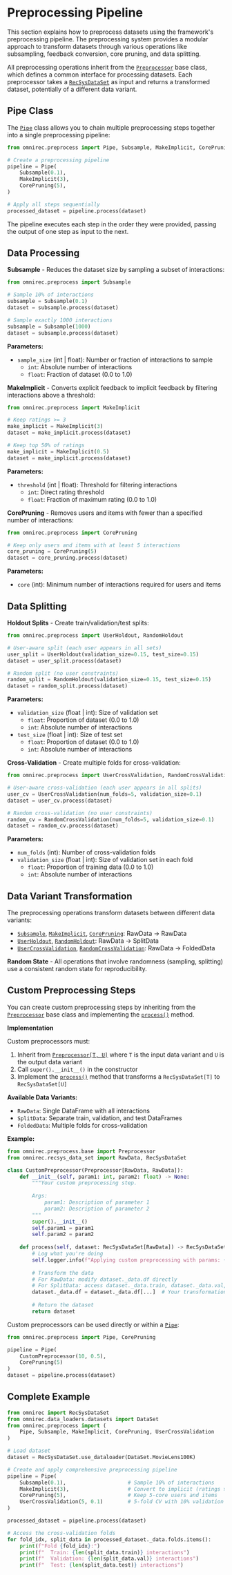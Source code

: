 # Preprocessing Pipeline

This section explains how to preprocess datasets using the framework's preprocessing pipeline. The preprocessing system provides a modular approach to transform datasets through various operations like subsampling, feedback conversion, core pruning, and data splitting.

All preprocessing operations inherit from the [`Preprocessor`](API_references.md#omnirec.preprocess.base.Preprocessor) base class, which defines a common interface for processing datasets. Each preprocessor takes a [`RecSysDataSet`](API_references.md#omnirec.recsys_data_set.RecSysDataSet) as input and returns a transformed dataset, potentially of a different data variant.

## Pipe Class

The [`Pipe`](API_references.md#omnirec.preprocess.pipe.Pipe) class allows you to chain multiple preprocessing steps together into a single preprocessing pipeline:

```python
from omnirec.preprocess import Pipe, Subsample, MakeImplicit, CorePruning

# Create a preprocessing pipeline
pipeline = Pipe(
    Subsample(0.1),
    MakeImplicit(3),
    CorePruning(5),
)

# Apply all steps sequentially
processed_dataset = pipeline.process(dataset)
```

The pipeline executes each step in the order they were provided, passing the output of one step as input to the next.

## Data Processing

**Subsample** - Reduces the dataset size by sampling a subset of interactions:

```python
from omnirec.preprocess import Subsample

# Sample 10% of interactions
subsample = Subsample(0.1)
dataset = subsample.process(dataset)

# Sample exactly 1000 interactions
subsample = Subsample(1000)
dataset = subsample.process(dataset)
```

**Parameters:**
- `sample_size` (int | float): Number or fraction of interactions to sample
  - `int`: Absolute number of interactions
  - `float`: Fraction of dataset (0.0 to 1.0)

**MakeImplicit** - Converts explicit feedback to implicit feedback by filtering interactions above a threshold:

```python
from omnirec.preprocess import MakeImplicit

# Keep ratings >= 3
make_implicit = MakeImplicit(3)
dataset = make_implicit.process(dataset)

# Keep top 50% of ratings
make_implicit = MakeImplicit(0.5)
dataset = make_implicit.process(dataset)
```

**Parameters:**
- `threshold` (int | float): Threshold for filtering interactions
  - `int`: Direct rating threshold
  - `float`: Fraction of maximum rating (0.0 to 1.0)

**CorePruning** - Removes users and items with fewer than a specified number of interactions:

```python
from omnirec.preprocess import CorePruning

# Keep only users and items with at least 5 interactions
core_pruning = CorePruning(5)
dataset = core_pruning.process(dataset)
```

**Parameters:**
- `core` (int): Minimum number of interactions required for users and items

## Data Splitting

**Holdout Splits** - Create train/validation/test splits:

```python
from omnirec.preprocess import UserHoldout, RandomHoldout

# User-aware split (each user appears in all sets)
user_split = UserHoldout(validation_size=0.15, test_size=0.15)
dataset = user_split.process(dataset)

# Random split (no user constraints)
random_split = RandomHoldout(validation_size=0.15, test_size=0.15)
dataset = random_split.process(dataset)
```

**Parameters:**
- `validation_size` (float | int): Size of validation set
  - `float`: Proportion of dataset (0.0 to 1.0)
  - `int`: Absolute number of interactions
- `test_size` (float | int): Size of test set
  - `float`: Proportion of dataset (0.0 to 1.0)
  - `int`: Absolute number of interactions

**Cross-Validation** - Create multiple folds for cross-validation:

```python
from omnirec.preprocess import UserCrossValidation, RandomCrossValidation

# User-aware cross-validation (each user appears in all splits)
user_cv = UserCrossValidation(num_folds=5, validation_size=0.1)
dataset = user_cv.process(dataset)

# Random cross-validation (no user constraints)
random_cv = RandomCrossValidation(num_folds=5, validation_size=0.1)
dataset = random_cv.process(dataset)
```

**Parameters:**
- `num_folds` (int): Number of cross-validation folds
- `validation_size` (float | int): Size of validation set in each fold
  - `float`: Proportion of training data (0.0 to 1.0)
  - `int`: Absolute number of interactions

## Data Variant Transformation

The preprocessing operations transform datasets between different data variants:

- [`Subsample`](API_references.md#omnirec.preprocess.subsample.Subsample), [`MakeImplicit`](API_references.md#omnirec.preprocess.feedback_conversion.MakeImplicit), [`CorePruning`](API_references.md#omnirec.preprocess.core_pruning.CorePruning): RawData → RawData
- [`UserHoldout`](API_references.md#omnirec.preprocess.split.UserHoldout), [`RandomHoldout`](API_references.md#omnirec.preprocess.split.RandomHoldout): RawData → SplitData  
- [`UserCrossValidation`](API_references.md#omnirec.preprocess.split.UserCrossValidation), [`RandomCrossValidation`](API_references.md#omnirec.preprocess.split.RandomCrossValidation): RawData → FoldedData

**Random State** - All operations that involve randomness (sampling, splitting) use a consistent random state for reproducibility.

## Custom Preprocessing Steps

You can create custom preprocessing steps by inheriting from the [`Preprocessor`](API_references.md#omnirec.preprocess.base.Preprocessor) base class and implementing the [`process()`](API_references.md#omnirec.preprocess.base.Preprocessor.process) method.

**Implementation**

Custom preprocessors must:
1. Inherit from [`Preprocessor[T, U]`](API_references.md#omnirec.preprocess.base.Preprocessor) where `T` is the input data variant and `U` is the output data variant
2. Call `super().__init__()` in the constructor
3. Implement the [`process()`](API_references.md#omnirec.preprocess.base.Preprocessor.process) method that transforms a `RecSysDataSet[T]` to `RecSysDataSet[U]`

**Available Data Variants:**
- `RawData`: Single DataFrame with all interactions
- `SplitData`: Separate train, validation, and test DataFrames
- `FoldedData`: Multiple folds for cross-validation

**Example:**

```python
from omnirec.preprocess.base import Preprocessor
from omnirec.recsys_data_set import RawData, RecSysDataSet

class CustomPreprocessor(Preprocessor[RawData, RawData]):
    def __init__(self, param1: int, param2: float) -> None:
        """Your custom preprocessing step.
        
        Args:
            param1: Description of parameter 1
            param2: Description of parameter 2
        """
        super().__init__()
        self.param1 = param1
        self.param2 = param2
    
    def process(self, dataset: RecSysDataSet[RawData]) -> RecSysDataSet[RawData]:
        # Log what you're doing
        self.logger.info(f"Applying custom preprocessing with params: {self.param1}, {self.param2}")
        
        # Transform the data
        # For RawData: modify dataset._data.df directly
        # For SplitData: access dataset._data.train, dataset._data.val, dataset._data.test
        dataset._data.df = dataset._data.df[...]  # Your transformation logic
        
        # Return the dataset
        return dataset
```

Custom preprocessors can be used directly or within a [`Pipe`](API_references.md#omnirec.preprocess.pipe.Pipe):

```python
from omnirec.preprocess import Pipe, CorePruning

pipeline = Pipe(
    CustomPreprocessor(10, 0.5),
    CorePruning(5)
)
dataset = pipeline.process(dataset)
```

## Complete Example

```python
from omnirec import RecSysDataSet
from omnirec.data_loaders.datasets import DataSet
from omnirec.preprocess import (
    Pipe, Subsample, MakeImplicit, CorePruning, UserCrossValidation
)

# Load dataset
dataset = RecSysDataSet.use_dataloader(DataSet.MovieLens100K)

# Create and apply comprehensive preprocessing pipeline
pipeline = Pipe(
    Subsample(0.1),                    # Sample 10% of interactions
    MakeImplicit(3),                   # Convert to implicit (ratings >= 3)
    CorePruning(5),                    # Keep 5-core users and items
    UserCrossValidation(5, 0.1)        # 5-fold CV with 10% validation
)

processed_dataset = pipeline.process(dataset)

# Access the cross-validation folds
for fold_idx, split_data in processed_dataset._data.folds.items():
    print(f"Fold {fold_idx}:")
    print(f"  Train: {len(split_data.train)} interactions")
    print(f"  Validation: {len(split_data.val)} interactions")
    print(f"  Test: {len(split_data.test)} interactions")
```
